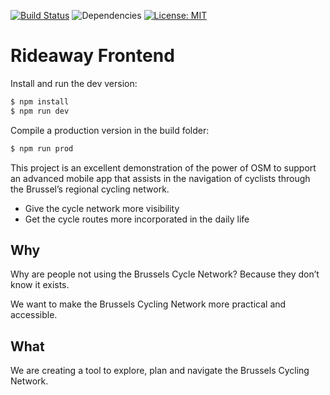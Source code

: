 [![Build Status](https://travis-ci.org/oSoc17/rideaway-frontend.svg?branch=master)](https://travis-ci.org/oSoc17/rideaway-frontend)
![Dependencies](https://david-dm.org/oSoc17/rideaway-frontend.svg)
[![License: MIT](https://img.shields.io/badge/License-MIT-lightgrey.svg)](https://opensource.org/licenses/MIT)

# Rideaway Frontend

Install and run the dev version:
```sh
$ npm install
$ npm run dev
```

Compile a production version in the build folder:
```sh
$ npm run prod
```

This project is an excellent demonstration of the power of OSM to support an advanced mobile app that assists in the navigation of cyclists through the Brussel’s regional cycling network.

* Give the cycle network more visibility
* Get the cycle routes more incorporated in the daily life

## Why
Why are people not using the Brussels Cycle Network?
Because they don’t know it exists.
 
We want to make the Brussels Cycling Network more practical and accessible.

## What 
We are creating a tool to explore, plan and navigate the Brussels Cycling Network.

